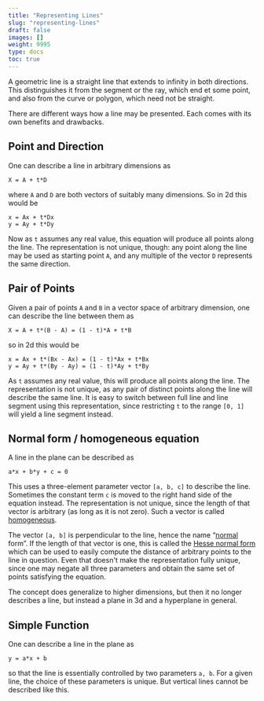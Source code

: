 ```yaml
---
title: "Representing Lines"
slug: "representing-lines"
draft: false
images: []
weight: 9995
type: docs
toc: true
---
```


A geometric line is a straight line that extends to infinity in both directions. This distinguishes it from the segment or the ray, which end et some point, and also from the curve or polygon, which need not be straight.

There are different ways how a line may be presented. Each comes with its own benefits and drawbacks.

## Point and Direction
One can describe a line in arbitrary dimensions as

    X = A + t*D

where `A` and `D` are both vectors of suitably many dimensions. So in 2d this would be

    x = Ax + t*Dx
    y = Ay + t*Dy

Now as `t` assumes any real value, this equation will produce all points along the line. The representation is not unique, though: any point along the line may be used as starting point `A`, and any multiple of the vector `D` represents the same direction.

## Pair of Points
Given a pair of points `A` and `B` in a vector space of arbitrary dimension, one can describe the line between them as

    X = A + t*(B - A) = (1 - t)*A + t*B

so in 2d this would be

    x = Ax + t*(Bx - Ax) = (1 - t)*Ax + t*Bx
    y = Ay + t*(By - Ay) = (1 - t)*Ay + t*By

As `t` assumes any real value, this will produce all points along the line. The representation is not unique, as any pair of distinct points along the line will describe the same line. It is easy to switch between full line and line segment using this representation, since restricting `t` to the range `[0, 1]` will yield a line segment instead.

## Normal form / homogeneous equation
A line in the plane can be described as

    a*x + b*y + c = 0

This uses a three-element parameter vector `[a, b, c]` to describe the line. Sometimes the constant term `c` is moved to the right hand side of the equation instead. The representation is not unique, since the length of that vector is arbitrary (as long as it is not zero). Such a vector is called [homogeneous](https://en.wikipedia.org/wiki/Homogeneous_coordinates).

The vector `[a, b]` is perpendicular to the line, hence the name “[normal](https://en.wikipedia.org/wiki/Normal_(geometry)) form”. If the length of that vector is one, this is called the [Hesse normal form](https://en.wikipedia.org/wiki/Hesse_normal_form) which can be used to easily compute the distance of arbitrary points to the line in question. Even that doesn't make the representation fully unique, since one may negate all three parameters and obtain the same set of points satisfying the equation.

The concept does generalize to higher dimensions, but then it no longer describes a line, but instead a plane in 3d and a hyperplane in general.

## Simple Function
One can describe a line in the plane as

    y = a*x + b

so that the line is essentially controlled by two parameters `a, b`. For a given line, the choice of these parameters is unique. But vertical lines cannot be described like this.

